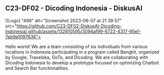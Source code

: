 ## C23-DF02 - Dicoding Indonesia - DiskusAI

![Logo] "499" alt="Screenshot 2023-06-07 at 21 39 57" src="https://github.com/C23-DF02-DiskusAI-Dicoding-Indonesia/.github/assets/132810595/3094af99-6722-4317-95e1-7eb9e1097638">

Hello world! We are a team consisting of six individuals from various locations in Indonesia participating in a program called Bangkit, organized by Google, Traveloka, GoTo, and Dicoding. We are collaborating with Dicoding Indonesia to develop a prototype focused on optimizing Chatbot and Search Bar functionalities.
